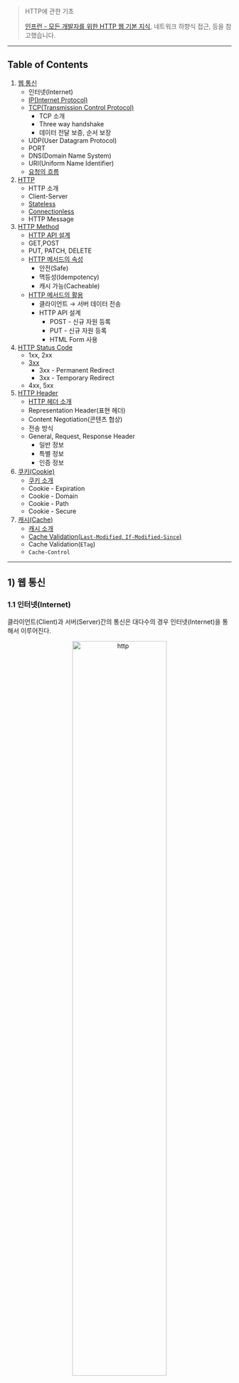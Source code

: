 > HTTP에 관한 기초
>
> [인프런 - 모든 개발자를 위한 HTTP 웹 기본 지식](https://www.inflearn.com/course/http-%EC%9B%B9-%EB%84%A4%ED%8A%B8%EC%9B%8C%ED%81%AC/dashboard), 네트워크 하향식 접근, 등을 참고했습니다.

---

## Table of Contents

1. [웹 통신](https://github.com/seungki1011/Data-Engineering/blob/main/network%20and%20http/(002)HTTP/README.md#1-%EC%9B%B9-%ED%86%B5%EC%8B%A0)
   * 인터넷(Internet)
   * [IP(Internet Protocol)](https://github.com/seungki1011/Data-Engineering/blob/main/network%20and%20http/(002)HTTP/README.md#12-ipinternet-protocol)
   * [TCP(Transmission Control Protocol)](https://github.com/seungki1011/Data-Engineering/blob/main/network%20and%20http/(002)HTTP/README.md#13-tcptransmission-control-protocol)
     * TCP 소개
     * Three way handshake
     * 데이터 전달 보증, 순서 보장
   * UDP(User Datagram Protocol)
   * PORT
   * DNS(Domain Name System)
   * URI(Uniform Name Identifier)
   * [요청의 흐름](https://github.com/seungki1011/Data-Engineering/blob/main/network%20and%20http/(002)HTTP/README.md#18-%EC%9B%B9%EC%97%90%EC%84%9C%EC%9D%98-%EC%9A%94%EC%B2%AD%EC%9D%98-%ED%9D%90%EB%A6%84)
2. [HTTP](https://github.com/seungki1011/Data-Engineering/blob/main/network%20and%20http/(002)HTTP/README.md#2-http)
   * HTTP 소개
   * Client-Server
   * [Stateless](https://github.com/seungki1011/Data-Engineering/blob/main/network%20and%20http/(002)HTTP/README.md#23-stateless)
   * [Connectionless](https://github.com/seungki1011/Data-Engineering/blob/main/network%20and%20http/(002)HTTP/README.md#24-connectionless)
   * HTTP Message
3. [HTTP Method](https://github.com/seungki1011/Data-Engineering/blob/main/network%20and%20http/(002)HTTP/README.md#3-http-method)
   * [HTTP API 설계](https://github.com/seungki1011/Data-Engineering/blob/main/network%20and%20http/(002)HTTP/README.md#31-http-api-%EC%84%A4%EA%B3%84-%EC%86%8C%EA%B0%9C)
   * GET,POST
   * PUT, PATCH, DELETE
   * [HTTP 메서드의 속성](https://github.com/seungki1011/Data-Engineering/blob/main/network%20and%20http/(002)HTTP/README.md#34-http-%EB%A9%94%EC%84%9C%EB%93%9C%EC%9D%98-%EC%86%8D%EC%84%B1)
     * 안전(Safe)
     * 멱등성(Idempotency)
     * 캐시 가능(Cacheable)
   * [HTTP 메서드의 활용](https://github.com/seungki1011/Data-Engineering/blob/main/network%20and%20http/(002)HTTP/README.md#35-http-%EB%A9%94%EC%84%9C%EB%93%9C%EC%9D%98-%ED%99%9C%EC%9A%A9)
     * 클라이언트 → 서버 데이터 전송
     * HTTP API 설계
       * POST - 신규 자원 등록
       * PUT - 신규 자원 등록
       * HTML Form 사용
4. [HTTP Status Code](https://github.com/seungki1011/Data-Engineering/blob/main/network%20and%20http/(002)HTTP/README.md#4-http-status-code)
   * 1xx, 2xx
   * [3xx](https://github.com/seungki1011/Data-Engineering/blob/main/network%20and%20http/(002)HTTP/README.md#42-3xxredirection)
     * 3xx - Permanent Redirect
     * 3xx - Temporary Redirect
   * 4xx, 5xx
5. [HTTP Header](https://github.com/seungki1011/Data-Engineering/blob/main/network%20and%20http/(002)HTTP/README.md#5-http-header)
   * [HTTP 헤더 소개](https://github.com/seungki1011/Data-Engineering/blob/main/network%20and%20http/(002)HTTP/README.md#51-http-%ED%97%A4%EB%8D%94-%EC%86%8C%EA%B0%9C)
   * Representation Header(표현 헤더)
   * Content Negotiation(콘텐츠 협상)
   * 전송 방식
   * General, Request, Response Header
     * 일반 정보
     * 특별 정보
     * 인증 정보
6. [쿠키(Cookie)](https://github.com/seungki1011/Data-Engineering/blob/main/network%20and%20http/(002)HTTP/README.md#6-cookie)
   * [쿠키 소개](https://github.com/seungki1011/Data-Engineering/blob/main/network%20and%20http/(002)HTTP/README.md#61-%EC%BF%A0%ED%82%A4-%EC%86%8C%EA%B0%9C)
   * Cookie - Expiration
   * Cookie - Domain
   * Cookie - Path
   * Cookie - Secure
7. [캐시(Cache)](https://github.com/seungki1011/Data-Engineering/blob/main/network%20and%20http/(002)HTTP/README.md#7-cache-header)
   * [캐시 소개](https://github.com/seungki1011/Data-Engineering/blob/main/network%20and%20http/(002)HTTP/README.md#71-%EC%BA%90%EC%8B%9C-%EC%86%8C%EA%B0%9C)
   * [Cache Validation(`Last-Modified`, `If-Modified-Since`)](https://github.com/seungki1011/Data-Engineering/blob/main/network%20and%20http/(002)HTTP/README.md#72-cache-validationlast-modified-if-modified-since)
   * Cache Validation(`ETag`)
   * `Cache-Control`



---

## 1) 웹 통신

### 1.1 인터넷(Internet)

클라이언트(Client)과 서버(Server)간의 통신은 대다수의 경우 인터넷(Internet)을 통해서 이루어진다.



<p align="center">   <img src="img/internet1.png" alt="http" style="width: 65%;"> </p>

<p align='center'>네트워크 하향식 접근 - 인터넷</p>

<br>

위의 그림에서 볼 수 있듯이 인터넷은 전세계 수십억의 컴퓨터를 연결해주는 네트워크이다. 그러면 인터넷에서 컴퓨터(노드, 호스트) 끼리의 통신은 어떻게 이루어질까? 출발 노드에 종착 노드까지 어떤 송수신 제어와 원리에 의해 데이터의 전송이 이루어질 것이다. HTTP에 대해 알아보기 전에 기본적으로 인터넷에서의 통신이 이루어지는 프로토콜에 대해서 알아보자.

<br>

---

### 1.2 IP(Internet Protocol)

클라이언에 IP 주소를 ```100.100.100.1``` 그리고 서버에는 ```200.200.200.2```를 부여했다고 가정하자.

<p align="center">   <img src="img/ip1.png" alt="http" style="width: 90%;"> </p>

IP의 역할은 다음과 같다.

* 지정한 IP 주소(IP Address)에 데이터 전달
* 데이터를 전달할 때 패킷(packet)이라는 단위로 전달

<br>

그러면 이 IP 패킷은 어떻게 생긴 것일까?

<p align="center">   <img src="img/packet1.png" alt="http" style="width: 90%;"> </p>

<p align='center'>IP Packet</p>

* 패킷에는 전송 데이터 외에도 출발지 IP, 목적지 IP, 등의 정보를 포함한다
* IP 주소를 바탕으로 노드끼리 패킷을 전달해서 목적 IP에 도착하도록 한다

<br>

<p align="center">   <img src="img/packetsend.png" alt="http" style="width: 90%;"> </p>

* 데이터인 ```Hello, world!```를 서버가 받으면, 성공적으로 받았다는 응답을 다시 보낸다
* 패킷을 전송할 때 클라이언트 → 서버의 경로와 서버 → 클라이언트의 경로를 다를 수 있다

<br>

그림만으로 확인하면 문제가 없어보이지만, 이 IP 주소만을 가지고 컴퓨터 끼리 통신하는 방식에는 한계가 존재한다. 

다음은 IP 프로토콜이 가지는 한계다.

* 비연결성(Connectionless)
  * **패킷이 받을 대상이 없거나 서비스 불능 상태여도 패킷을 전송한다**



* 비신뢰성(Unreliable)
  * IP 프로토콜은 **최선형 전달(Best-Effort Delivery)을 사용**한다
  * **쉽게 말해서, 패킷이 중간에 사라지거나 패킷이 순서대로 전달되지 않을 수 있다**



* 포트(Port) 구분이 불가능하다
  * 같은 IP를 사용하는 서버에서 통신하는 애플리케이션 프로세스가 둘 이상이면 **포트로 구분해야 하지만, IP 프로토콜에서는 불가능하다**

<br>

이런 IP 프로토콜의 한계를 해결하기 위해서 TCP 프로토콜을 사용한다.

<br>

---

### 1.3 TCP(Transmission Control Protocol)

#### 1.3.1 TCP 소개

네트워크 계층을 설명할 때 많은 경우 OSI 7 계층을 설명한다. 그러나 OSI 7 계층의 경우 현실 세계에서 실제로 구현해서 사용한다기 보다는 개념적 모델(conceptual model)에 가깝다. 현실 세계의 인터넷의 경우 TCP/IP 4 계충으로 설명하는 것이 더 알맞은 경우가 많다(여기서 TCP/IP 4 계층도 개념적 모델이다). 관련 내용은 [네트워크 포스트]()에서 자세히 다룰 예정이다.

<br>

<p align="center">   <img src="img/networklayer.webp" alt="http" style="width: 90%;"> </p>

<p align='center'>네트워크 계층의 개념적 모델</p>

* Application Layer(애플리케이션 계층) : HTTP, FTP
* Transport Layer(전송 계층) : TCP, UDP
* Network Layer(인터넷 계층) : IP
* Network Access(Interface) Layer

<br>

다음 그림은 TCP/IP 프로토콜에서 패킷이 전송되는 대략적인 과정이다.

<p align="center">   <img src="img/protocollayer.png" alt="http" style="width: 90%;"> </p>

<p align='center'>TCP/IP Protocol</p>

* 이더넷 프레임은 [네트워크 포스트]()에서 다룰 예정이다
* 그냥 데이터가 어떤식으로 패킷이 담기고 전달되는지 인지하자

<br>

그러면 TCP/IP 패킷은 어떻게 생긴 것일까?

<p align="center">   <img src="img/tcpippacket.png" alt="http" style="width: 80%;"> </p>

<p align='center'>IP Packet + TCP Segment</p>

* TCP/IP 프로토콜에서는 TCP segment를 IP 패킷안에 추가한다
  * ~~데이터와 함께 TCP segment를 encapsulate한다고 표현하는 것 같다~~
* PORT와 관련된 정보. 전송 제어와 순서에 관한 정보, 검증 정보, 등이 들어가서 기존 IP 프로토콜의 한계를 해결한다

<br>

TCP(Transmission Control Protocol, 전송 제어 프로토콜)의 특징은 다음과 같다.

* 연결지향형(connection oriented) - 데이터를 보내기 전에 연결을 위해서 핸드셰이크(handshake)가 필요
  * 3 way handshake(connection establish)
  * 4 way handshake(connection terminate)



* 데이터 전달 보증
* 순서 보장
* TCP 연결은 단일 송신자와 단일 수진사 사이의 점대점(point-to-point) 연결

<br>

---

#### 1.3.2 Three way handshake

TCP Three-way handshake에 대해서 알아보자.

<p align="center">   <img src="img/threeway.png" alt="http" style="width: 90%;"> </p>

<p align='center'>TCP Three way Handshake</p>

1. 연결을 위해서 클라이언트에서 서버로 ```SYN```이라는 메세지를 보낸다
2. 서버가 ```SYN```을 받았으면, 요청 수락이라는 ```ACK``` 메세지와 함께 ```SYN```메세지를 다시 클라이언트로 보낸다
3. 마지막으로 클라이언트는 그러면 요청 수락인 ```ACK```를 서버로 보내고 연결이 성공적으로 이루어진다
   * 보통 이 과정에서 데이터도 함께 전송한다

* 여기서 알아야하는 것은 TCP 3 way handshake은 클라이언트와 서버간 논리적으로 연결되는 것이다. 

<br>

---

#### 1.3.3 데이터 전달 보증, 순서 보장

<br>

<p align="center">   <img src="img/datavalid1.png" alt="http" style="width: 100%;"> </p>

* 클라이언트가 데이터를 전송하면 서버는 데이터를 잘 받았다고 응답 해준다
* 데이터를 보내는 경우 패킷의 순서를 보장해준다
  * 서버에서 패킷의 순서가 잘못되었음을 인지하면 클라이언트는 패킷을 순서에 맞게 다시 보낸다

<br>

이런 것들이 가능한 이유는 TCP/IP 패킷에 전송 제어, 순서, 검증 정보, 등에 대한 정보가 포함되어 있기 때문이다! 이런 요소들이 TCP를 신뢰할 수 있는 프로토콜이라고 부를 수 있도록 해준다.

<br>

---

### 1.4 UDP(User Datagram Protocol)

UDP에 대해 알아보자.

UDP의 특징은 다음과 같다.

* 기능이 거의 없음
* 연결지향(connection oriented) X
* 데이터 전달 보증 X
* 순서 보장 X
* 단순하고 빠름
* IP에 PORT와 체크섬이 추가된 정도
* 애플리케이션 레벨에서 추가 작업을 해서 사용 가능
* 보통 TCP를 많이 사용하지만, 요즘 다시 HTTP3에서 사용되면서 각광 받는중 

<br>

---

### 1.5 PORT

포트에 대해서 알아보자.

클라이언트가 여러 서버들과 통신을 하는 상황이라고 가정해보자. 예를 들어, 같은 IP 내에서 게임, 화상통화, 웹 브라우징을 한다고 해보자.

<p align="center">   <img src="img/port1.png" alt="http" style="width: 90%;"> </p>

<p align='center'>PORT</p>



* 포트(PORT)를 이용해서 같은 IP내의 프로세스를 구분할 수 있다
* 패킷에 출발지 포트와 목적지 포트가 포함되어 있다
* 포트 넘버
  * 0 ~ 65535 : 할당 가능
  * 0 ~ 1023 (Well known PORT) : 잘 알려진 포트, 사용하지 않는 것이 좋다
    * FTP - 20, 21
    * TELNET - 23
    * HTTP - 80
    * HTTPS - 443


<br>

---

### 1.6 DNS(Domain Name System)

DNS에 대해 알아보자.

클라이언트와 서버가 통신을 할 때, 서버의 IP는 고정이 아니라 언제든지 바뀔수 있다. 또한 호스트 네임(도메인 명)을 사용하기 위해서 해당 호스트 네임에 매칭된 IP 주소가 필요하다. 여기서 호스트 네임(hostname)은 ```www.naver.com```, ```www.google.com``` 처럼 문자로 구성된 도메인 명을 말한다.

DNS는 쉽게 말해서 호스트 네임을 IP 주소로 변환해주는 디렉토리 서비스이다(이외에도 여러가지 일을 하지만 여기서 다루지 않겠다).

<p align="center">   <img src="img/dns1.png" alt="http" style="width: 90%;"> </p>

<p align='center'>DNS</p>

* DNS 서버에 도메인과 IP를 등록하면 그냥 호스트네임을 통해서 접속이 가능하다

<br>

---

### 1.7 URI(Uniform Resource Identifier)

URI, URL, URN에 대해 알아보자. 

<p align="center">   <img src="img/uri2.png" alt="http" style="width: 90%;"> </p>

<p align='center'>URI</p>

* URI(Uniform Resource Locater) : 통일된 방식으로 리소스를 구분하는데 필요한 정보
  * 리소스(resource) : URI로 식별할 수 있는 모든 것



* URL, URN은 URI에 포함된다
* URL(Locater) : 리소스가 있는 위치를 지정



* URN(Name) : 리소스에 이름을 부여
  * URN 이름만으로 실제 리소스를 찾는 방법은 보편화 되진 않았음

<br>

그러면 URL의 형식을 한번 살펴보자.

> ```scheme://[userinfo@]host[:port][/path][?query][#fragement]```

* 예시 : ```https://www.google.com:443/search?q=hello&hl=ko```

* protocol : ```https```
  * 프로토콜은 어떤 방식으로 자원에 접근할 것인가 하는 약속, 규칙
  * 예) http, https, ftp..



* userinfo
  * URL에 사용자 정보를 포함해서 인증
  * 거의 사용하지 않음



* hostname : ```www.google.com```
  * 도메인명 또는 IP 주소를 직접 사용가능



* port number : ```443```
  * 접속 포트
  * http는 80, https는 443으로 생략 가능



* path : ```/search```
  * 리소스가 위치한 경로, 계층적 구조
  * 예) ```/home/file1.png```, ```members/1004```



* query string : ```q=hello&hl=ko```
  * key=value 형태
  * 웹서버에 제공하는 파라미터
  * ?로 시작하고, &로 추가 가능



* fragment
  * html 내부 북마크 등에 사용한다
  * 예) 깃헙의 마크다운 목차
  * 서버에 전송하는 정보는 아님

<br>

---

### 1.8 웹에서의 요청의 흐름

웹 브라우저에서 요청을 보낼 때, 해당 요청의 흐름에 대해서 알아보자.

https://www.google.com/search?q=hello&hl=ko를 웹 브라우저에 입력해서 접속할때 일어나는 요청의 흐름을 살펴보자.

<p align="center">   <img src="img/request1.png" alt="http" style="width: 100%;"> </p>

1. HTTP 요청 메세지 생성
   * ```GET /search?q=hello&hl=ko HTTP/1.1```
   * ```Host: www.google.com```
   * 기타 내용
2. HTTP 요청 메세지를 소켓 라이브러리를 통해 전달하고 생성된 TCP/IP 패킷에 HTTP 메세지를 포함한다
3. 요청 패킷을 목적지(구글 서버)로 전달
4. 요청 패킷을 받고 해석 후, 서버(구글 서버)에서 응답 메세지를 생성하고 응답 패킷에 담는다
   * ```HTTP/1.1 200 OK```
   * ```Content-Type: text/html;charset=UTF-8```
   * ```Content-Length: 3423```
   * 기타 내용
   * 응답 내용 : HTML, 등..
5. 응답 패킷을 클라이언트 한테 전달
6. 클라이언트(웹브라우저)에서 받은 내용(이 경우에는 HTML)을 렌더링

<br>

<p align="center">   <img src="img/httpmessage1.png" alt="http" style="width: 90%;"> </p>

<p align='center'>HTTP 메세지 전송</p>

<br>

---

## 2) HTTP

### 2.1 HTTP 소개

HTTP(HyperText Transfer Protocol)에 대해 알아보자.

요즘 대부분의 통신은 HTTP를 통해서 이루어진다.

* HTML, text
* 이미지, 음성, 영상 파일
* **JSON, XML (API)**
* 거의 모든 형태의 데이터 전송 가능
* 서버간 데이터를 주고 받을 때도 많은 경우 HTTP 사용
* TCP를 직접 이용해서 연결하는 경우는 게임서버와 같은 특수한 경우

<br>

현재 대부분 HTTP/1.1을 사용한다

* HTTP/1.0 이하
* HTTP/1.1
  * 가장 많이 사용
  * 기반 프로토콜 : TCP



* HTTP/2
  * 성능 개선
  * 기반 프로토콜 : TCP



* HTTP/3
  * 성능 개선
  * 기반 프로토콜 : UDP

<br>

HTTP의 특징은 다음과 같다.

* 클라이언트-서버 구조
* Stateless protocol(무상태 프로토콜)
* 비연결성(connectionless)
* HTTP 메세지를 이용해서 통신
* 단순하고 확장 가능

<br>

---

### 2.2 Client - Server

HTTP는 기본적으로 클라이언트-서버 구조를 따른다.

* request response (요청-응답) 구조
* 클라이언트는 서버에 요청을 보내고 응답을 대기한다
* 서버는 받은 요청에 대한 결과를 만들어서 응답을 보낸다
* 비즈니스 로직은 오로지 서버만 다룬다

<br>

---

### 2.3 Stateless

HTTP는 무상태(stateless) 프로토콜을 지향한다. Stateless(무상태)와 Stateful(상태유지)에 대해서 알아보자.

Stateless라는 것은 다음과 같다.

* **서버가 클라이언트의 상태를 보존하지 않는다**
* 장점 : 서버의 확장성이 높다(scale-out)
* 단점 : 클라이언트가 추가 데이터를 전송해야 한다

<br>

Stateless와 Stateful에 대해 예시를 이용해서 알아보자.

고객이 마트에 가서 노트북을 구매하는 상황이라고 가정하자.

1. 
   * 고객 : 이 **품목 : 노트북** 얼마인가요?
   * 점원A : 100만원 입니다. (**품목: 노트북 상태유지**)
2. 
   * 고객 : **수량 : 2개**를 구매하겠습니다.
   * 점원A : 200만원 입니다. **수단 : 신용카드, 현금**중 어느 걸로 구매 하시겠어요?(**품목 : 노트북, 수량 : 2개 상태 유지**)
3. 
   * 고객 : **수단 : 신용카드**로 구매하겠습니다.
   * 점원A : 200만원 결제 완료되었습니다. (**품목 : 노트북, 수량 : 2개, 수단 : 신용카드 상태 유지**)

<br>

위의 예시에서 볼 수 있듯이 점원은 고객과의 대화에서 이전 대화의 문맥(context)을 알고 있다. 이것이 상태유자(stateful)이다.

다음은 무상태(stateless)에 대한 예시이다.

<br>

1. 
   * 고객 : 이 **품목 : 노트북** 얼마인가요?
   * 점원A : 100만원 입니다.
2. 
   * 고객 : **품목 : 노트북**을 **수량 : 2개** 구매하겠습니다.
   * 점원B : 200만원 입니다. **수단 : 신용카드, 현금**중 어느 걸로 구매 하시겠어요?
3. 
   * 고객 : **품목 : 노트북** **수량 : 2개**를 **수단 : 신용카드**로 구매하겠습니다.
   * 점원C : 200만원 결제 완료되었습니다.

<br>

무상태의 경우 이전 상황에 대한 문맥을 유지하지 않는다. 점원이 계속 바뀌는 상황이라고 볼 수 있다. 점원끼리 서로 내용을 공유하지 않는 이상 고객이 이전 점원과 했던 내용을 알수 없다. 그래서 고객은 새로운 점원을 만날때 마다 이전의 내용(context)를 전부 포함해서 구매를 진행하고 있다. 

<br>

그러면 상태유지에서 점원이 바뀌면 어떻게 될까? 점원은 당연히 이전의 대화 내용을 모르기 때문에 구매의 진행이 불가능 하다. 반면에 stateless에서는 고객이 점원이 바뀔때 마다 필요한 정보를 다 주기 때문에 구매의 진행이 가능하다.

<br>

정리하자면 다음과 같다.

* **Stateful(상태 유지)** : 중간에 다른 점원으로 바뀌면 안된다
  * 만약에 바뀐다면 해당 대화 내용(상태 정보, context)를 다음 점원에게 미리 알려줘야 한다



* **Stateless(무상태)** : 중간에 다른 점원으로 바뀌어도 OK
  * 이런 경우의 장점은 갑자기 고객이 증가해도 새로운 점원들을 대거 투입 가능하다
  * → 갑자기 클라이언트 요청이 증가해도 서버를 대거 투입 가능하다
  * 쉽게 말해서 무상태에서는 응답 서버를 쉽게 바꾸는 것이 가능하다 → 서버 증설이 쉽다

<br>

<p align="center">   <img src="img/stateless1.png" alt="http" style="width: 90%;"> </p>

<p align='center'>Stateless</p>

<br>

이렇게 좋아보이는 stateless도 한계가 존재한다.

* 무상태로 설계가 불가능한 경우도 존재한다
* 무상태(stateless)
  * 예) 로그인이 필요 없는 단순한 서비스 소개 화면
  * 무상태의 단점은 상태 유지에 비해서 데이터를 너무 많이 보내야하는 경우들이 발생한다



* 상태유지(stateful)
  * 예) 로그인



* 로그인한 사용자의 경우 로그인 했다는 상태를 서버에 유지

<br>

일반적으로 상태유지가 필요한 경우 브라우저 쿠기, 서버 세션, 등을 사용해서 상태 유지를 한다. 상태 유지는 최소한만 사용하는 것이 좋다.

<br>

---

### 2.4 Connectionless

비연결성(connectionless)에 대해서 알아보자.

만약 클라이언트와 서버가 연결을 계속 유지하는 모델이면 어떤 일이 일어날까? 클라이언트 1,2,3이 서버와 연결한 상황이라고 가정하자.

<p align="center">   <img src="img/connection1.png" alt="http" style="width: 90%;"> </p>

<p align='center'>연결 유지</p>

* 서버가 계속 연결을 유지하기 때문에 서버는 자원을 지속적으로 소모한다

<br>

그럼 클라이언트와 서버가 연결을 유지하지 않는 모델은 어떨까?

<p align="center">   <img src="img/connectionless3.png" alt="http" style="width: 87%;"> </p>

<p align='center'>Connectionless</p>

* HTTP는 기본이 연결을 유지하지 않는 모델이다
* 일반적으로 초 단위 이하의 빠른 속도로 응답



* 예) 1시간 동안 수천명이 서비스를 사용해도 실제 서버에서 동시에 처리하는 요청은 수십개 이하로 적다
  * 이유 : 사용자가 웹 브라우저에서 계속 연속해서 검색 버튼을 누리지는 않는다



* 서버 자원을 연결 유지에 비해서 효율적으로 사용할 수 있다

<br>

이런 비연결성(connectionless) 방식도 한계가 존재한다.

* TCP/IP 연결을 새로 맺어야 한다 (three way handshake에 대한 시간 추가)
* 웹 브라우저로 사이트를 요청하면 HTML 뿐만 아니라 Js, css, 추가 이미지 등 수 많은 자원이 함께 다운로드된다

<br>

이런 단점을 극복하기 위해서 지금은 HTTP **지속 연결(persistent connection)로 문제를 해결**하고 있다. 

이런 HTTP의 커넥션 관리에 대해서 조금 더 자세히 알아보자.

<br>

<p align="center">   <img src="img/persistent1.png" alt="http" style="width: 90%;"> </p>

<p align='center'>HTTP 커넥션 관리</p>

* 초기의 HTTP는 단기 커넥션(short-lived connection)을 이용했다 
  * 각각의 HTTP 요청이 직렬화(serialized)된 형태로 연결과 종료를 맺는다
    * 쉽게 말해서, 요청이 생길때 마다 TCP handshake를 이용해서 연결을 맺고 종료하는 것을 반복 했음
  * 이는 매우 비효율적이다
  * HTTP 1.0 에서 쓰던 방식



* **현재 HTTP는 지속 연결(persistent connection)을 이용한다**
  * 특정 시간 동안 연결을 유지해서 새로운 handshake를 할 필요 없이 요청과 응답이 진행된다
    * 특정 시간은 내부 메커니즘 마다 다름
  * HTTP 2,3 은 이를 더 효율적으로 개선 했음
    * HTTP pipelining, multiplexing 

<br>

---

### 2.5 HTTP Message

이전에도 봤던 HTTP 요청 메세지와 응답 메세지에 대해서 알아보자.

<p align="center">   <img src="img/msg1.png" alt="http" style="width: 100%;"> </p>

<p align='center'>요청과 응답 메세지의 구조</p>

* 요청 메세지도 body 본문을 가질 수 있음

<br>

HTTP 메세지의 공식 스펙은 다음과 같다. (rfc7230)

```
HTTP-message = start-line
							 *( header-field CRLF)
							 CRLF
							 [ message-body ]
```

<br>

HTTP 메세지의 구성 요소를 더 자세히 살펴보자.

```
GET /search?q=hello&hl=ko HTTP/1.1
Host: www.google.com

```

<br>

* **요청 시작 라인(start-line)**
  * ```start-line = request-line / status-line```
  * 요청 메세지의 경우 ```request-line```
  *  ```request-line = method 공백 request-target 공백 HTTP-version CRLF```
  * HTTP 메서드(뒤의 [HTTP Method](https://github.com/seungki1011/Data-Engineering/tree/main/network%20and%20http/(002)HTTP%20-%201#3-http-method) 섹션에서 더 자세히 알아볼 예정)
    * GET, POST, PUT, DELETE...
    * 서버가 수행해야 할 동작을 지정한다
      * GET : 리소스 조회
      * POST : 요청 내역 처리
  * 요청 대상(request-target)
    * ```절대경로[?query]```
    * ```/```로 시작하는 경로
  * HTTP Version
    * 많은 경우 HTTP 1.1

<br>

```
HTTP/1.1 200 OK
Content-Type: text/html;charset=UTF-8
Content-Length: 3423

<html>
	<body>...</body>
</html>
```

<br>

* **응답 시작 라인**
  * 응답 메세지의 경우 ```status-line```
  * ```status-line = HTTP-version 공백 status-code 공백 reason-phrase CRLF```
  * HTTP version
  * HTTP 상태코드(status-code) : 요청 성공, 실패 등의 상태를 나타냄
    * 200 : 성공
    * 400 : 클라이언트 요청 오류
    * 500 : 서버 내부 오류
  * 이유 문구(reason phrase)
    * 짧은 상태 코드 설명 글
    * 예) 200 OK → OK는 대충 성공이라는 뜻

<br>

* **HTTP 헤더**
  * ```header-field = field-name : OWS field-value OWS```
    * OWS(optional whitespace) : 띄어쓰기 허용
  * HTTP 헤더의 용도는 HTTP 전송에 필요한 모든 부가정보를 제공하기 위함
    * 예) 메세지 바디의 내용, 크기, 압축, 인증, 요청 클라이언트 정보, 캐시 관리 정보, 등...
  * 필요시 임의의 헤더 추가 가능
  * 뒤의 [HTTP Header](https://github.com/seungki1011/Data-Engineering/tree/main/network%20and%20http/(002)HTTP%20-%201#5-http-header) 섹션에서 더 자세히 다룰 예정

<br>

* **HTTP 메세지 바디**
  * 실제 전송할 데이터가 들어감
  * 예) HTML, 이미지, 영상, JSON 등.. byte로 표현할 수 있는 모든 데이터를 전송 가능

<br>

---

## 3) HTTP Method

### 3.1 HTTP API 설계 소개

HTTP API를 설계 해보면서 HTTP 메서드에 대해 알아보자.

회원 정보 관리 API를 설계한다고 해보자. 요구 사항은 다음과 같을때, 해당 요구 사항에 맞게 이름을 한번 지어보자.

* 회원 목록 조회 /read-member-list
* 회원 조회 /read-member-by-id
* 회원 등록 /create-member
* 회원 수정 /update-member
* 회원 삭제 /delete-member

<br>

위와 같이 URI를 설계하는 것은 좋은 설계일까? **URI를 설계할 때 가장 중요한것은 리소스(resource)의 식별**이다. 리소스의 의미에 대해 생각해보자.

* 리소스의 의미
  * 회원 등록, 수정, 조회하는 것이 리소스가 아니다
  * 회원이라는 개념 자체가 리소스이다

<br>

그러면 이런 리소스를 어떻게 식별하는 것이 좋을까?

* 등록, 수정, 조회하는 것을 모두 배제한다
* 회원이라는 리소스만 식별 → **회원 리소스 자체를 URI에 매핑한다**

<br>

그러면 일단 URI에 적용해보자.

* 회원 목록 조회 /members
* 회원 조회 /members/{id}
* 회원 등록 /members/{id}
* 회원 수정 /members/{id}
* 회원 삭제 /members/{id}

<br>

이때 많은 경우 난감할 것이다. 왜냐하면 회원 조회, 등록, 수정, 삭제를 구분할 수 없기 때문이다. 여기서 HTTP 메서드가 중요한 역할을 한다.

* **URI로 리소스만 식별한다**
* 리소스와 해당 리소스를 사용하는 행위를 분리 해야한다
  * 리소스 : 회원(members)
  * 행위 : 조회, 등록, 수정, 삭제
* **이 행위를 HTTP 메서드를 이용해서 구분하는 것이다!**

<br>

> 리소스라고 사용은 했지만, 최근에는 Representation이라는 표현을 사용한다.
>
> REST API → Representational State Transfer API

<br>

---

### 3.2 GET, POST

* ```GET``` : 리소를 조회
* ```POST``` : 요청 데이터 처리, 주로 등록에 사용

```PUT```, ```PATCH```. ```DELETE```은 뒤에서 더 자세히 알아볼 예정. 

<br>

#### 3.2.1 GET

* 리소스 조회
* 서버에 전달하고 싶은 데이터는 쿼리(query string)를 통해서 전달
* 메세지 바디를 이용해서 데이터를 전달할 수 있지만, 권장하지 않는다 (쉽게 말해서 GET 요청은 페이로드를 담지 말아라)

<br>

<p align="center">   <img src="img/get1.png" alt="http" style="width: 90%;"> </p>

<p align='center'>GET 요청</p>

<br>

---

#### 3.2.2 POST

* 요청 데이터 처리
* 메세지 바디를 통해 서버로 요청 데이터 전달



* 서버는 요청 데이터를 처리
  * 메세지 바디를 통해 들어온 데이터를 처리하는 모든 기능을 수행한다



* 주로 전달된 데이터로 신규 리소스 등록, 프로세스 처리에 사용한다
  * 예) 회원 가입에 필요한 데이터 전달 → 서버는 받은 데이터로 회원 가입을 처리(수행)



* 신규 리소스의 식별자는 서버가 생성한다
  * 예) ```/members``` → ```/members/100``` : 100이라는 식별자는 서버에서 부여한다


<br>

<p align="center">   <img src="img/post2.png" alt="http" style="width: 90%;"> </p>

<p align='center'>POST 요청</p>

<br>

```POST```의 요청 데이터를 처리한다는 것은 정확히 어떤 뜻일까?

* POST specification(스펙) 

  * > The ```POST``` method requests that the [target resource](https://www.rfc-editor.org/rfc/rfc9110#target.resource) process the representation enclosed in the request according to the resource's own specific semantics. (rfc9110)

  * ```POST``` 메서드는 대상 리소스(representation)가 리소스 고유한 의미 체계에 따라 요청에 포함 된 표현을 처리하도록 요청한다 

<br>

예를 들자면 다음과 같은 기능에 사용한다.

* Providing a block of data, such as the fields entered into an HTML form, to a data-handling process;
  * HTML 폼에 입력 된 필드와 같은 데이터 블록을 데이터 처리 프로세스에 제공
  * 예) HTML form에 입력한 정보로 회원 가입, 주문 등에 사용



* Posting a message to a bulletin board, newsgroup, mailing list, blog, or similar group of articles;
  * 게시판, 뉴스, 메일링 리스트, 블로그 또는 유사한 뉴스 그룹에 메세지 게시
  * 예) 게시판 글쓰기, 댓글 달기



* Creating a new resource that has yet to be identified by the origin server;
  * 서버가 아직 식별하지 않은 새 리소스 생성
  * 예) 신규 주문 생성



* Appending data to a resource's existing representation(s).
  * 기존 자원에 데이터 추가
  * 예) 한 문서 끝에 내용 추가하기

<br>

결론적으로 리소스 URI에 POST 요청이 오면 요청 데이터를 어떻게 처리할지 리소스 마다 정해야 한다.

POST를 사용하는 경우를 정리해보면 다음과 같다.

* 새 리소스 등록(생성)



* 요청 데이터를 처리
  * 단순히 데이터를 생성, 변경하는 것을 넘어서 **특정 프로세스를 처리해야 하는 경우**
    * 예) 주문 : 결제완료 → 배달시작 → 배달완료 처럼 단순히 값 변경을 넘어 프로세스의 상태가 변경되는 경우
  * POST의 결과로 새 리소스가 생성되지 않을 수도 있음
    * 어쩔 수 없이 리소스만으로 설계가 안되기 때문에 행위를 포함해서 URI를 설계하는 경우도 있다
    * 예) ```POST /orders/{orderId}/start-delivery``` **(컨트롤 URI)**



* 다른 메서드로 처리하기 애매한 경우
  * 예) JSON으로 조회 데이터를 넘겨야 하는데 GET 메서드를 사용하기 어려운 경우
  * 웬만해서 애매하면 POST 사용하면 됨

<br>

---

### 3.3 PUT, PATCH, DELETE

* ```PUT``` : 리소스를 대체, 해당 리소스가 없다면 생성
* ```PATCH``` : 리소소를 부분 변경
* ```DELETE``` : 리소스 삭제

이외에도 ```HEAD```, ```OPTIONS```, ```CONNECT```, ```TRACE``` 등의 HTTP 메서드도 존재한다.

<br>

조금 더 자세히 알아보자.

1. ```PUT```
   * 리소스를 대체
     * 리소스가 존재하면 완전히 대체
       * 기존의 것을 완전히 지우고 생성
     * 리소스가 없으면 생성
     * 덮어버린다고 생각하면 쉬움
     * 예) ```PUT /members/100``` 으로 요청을 넣는 경우 존재하면 완전히 대체하고, 없다면 새로 생성한다
   * **클라이언트가 리소스를 식별한다**
     * 클라이언트가 리소스 위치를 알고 URI 지정한다
     * ```POST```에서는 리소스 위치를 몰라도 됨



2. ```PATCH```
   * 리소스 부분 변경
   * ```PUT```과는 다르게 리소스의 필드를 부분적으로 변경할 수 있다
   * ```PATCH```를 지원하지 않는 서버의 경우 그냥 ```POST```를 사용하면 됨



3. ```DELETE```
   * 리소스 제거

<br>

---

### 3.4 HTTP 메서드의 속성

HTTP 메서드의 속성에 대해서 알아보자.

<p align="center">   <img src="img/attribute1.png" alt="http" style="width: 90%;"> </p>

<p align='center'>https://ko.wikipedia.org/wiki/HTTP</p>

<br>

---

#### 3.4.1 안전(Safe)

* HTTP 메서드가 서버의 상태를 변경하지 않으면 그 메서드는 안전하다



* 쉽게 말해서, 호출해도 리소스를 변경하지 않으면 안전하다
  * ```GET```은 안전함
  * ```POST```, ```PUT```, ```PATCH```, ```DELETE``` 같은 메서드는 안전하지 않음



* 안전하다는 것은 멱등성(Idempotency)을 보장하지만, 그 반대는 아니다

<br>

---

#### 3.4.2 멱등성(Idempotency)

* 동일한 요청을 한 번 보내는 것과 여러 번 연속으로 보내는 것이 같은 효과를 지니고, 서버의 상태도 동일하게 남을 때, 해당 HTTP 메서드는 멱등(Idempotent)하다
* **쉽게 말해서 한 번 호출하든, 100번 호출하든 결과가 똑같아야 멱등하다**고 할 수 있다
* 멱등 메서드는 통계기록을 제외하면 어떠한 부수효과(side-effect)를 가져선 안된다



* **멱등은 외부 요인으로 인해 중간에 리소스가 변경되는 것 까지 고려하지는 않는다**
  * 예) 잔액을 조회했을 때 10000원 조회 → 다른 사람이 10000원 이체 → 다시 조회하면 20000원



* 멱등 메서드
  * ```GET``` : 한 번 조회하든, 100번 조회하든 같은 결과가 조회된다
  * ```PUT``` : 결과를 대체한다. 같은 요청을 여러번 해도 최종 결과는 똑같다
  * ```DELETE``` : 결과를 삭제한다. 같은 요청을 여러 번 해도 삭제된다는 결과는 똑같다



* 멱등하지 않은 메서드
  * ```POST``` : 두 번 호출하면 같은 결제가 중복해서 발생할 수 있다.

<br>

---

#### 3.4.3 캐시 가능(Cacheable)

* 한 응답은 캐시할 수 있는 HTTP 응답으로, 나중에 검색하고 사용하기 위해 저장하여 새 요청을 서버에 저장한다
  * 모든 HTTP 응답을 캐시할 수 있는 것은 아니다



* **쉽게 말해서 응답 결과 리소를 캐시해서 사용해도 되는지에 대한 여부이다**
  * 예) 이미지를 요청 → 다시 요청하는 것은 비효율적이기 때문에 브라우저에서 이미지 저장(캐시)해서 사용



* ```GET```, ```HEAD```, ```POST```, ```PATCH``` 캐시 가능
* **실제로는** ```GET```, ```HEAD``` **정도만 캐시로 사용한다**
  * 캐시를 사용하기 위해서 
  * ```POST```, ```PATCH```는 본문 내용까지 캐시 키로 고려해야한다 → 구현이 쉽지 않다다



* 캐시에 대한 것은 뒤의 HTTP 헤더의 [캐시 섹션](https://github.com/seungki1011/Data-Engineering/tree/main/network%20and%20http/(002)HTTP%20-%201#7-cache-header)에서 더 자세히 다룰 예정

<br>

---

### 3.5 HTTP 메서드의 활용

HTTP 메서드는 어떤식으로 활용되는지, 다음의 경우에 대해서 알아보자.

* 클라이언트에서 서버로 데이터 전송
* HTTP API 설계

<br>

---

#### 3.5.1 클라이언트 → 서버 데이터 전송

데이터 전달 방식을 크게 2가지로 나눌 수 있다.

* 쿼리를 통한 데이터 전송
  * ```GET```
  * 주로 정렬 필터(검색어)



* 메세지 바디를 통한 데이터 전송
  * ```POST```, ```PUT```, ```PATCH```
  * 리소스 등록, 리소스 변경
    * 예) 회원 가입, 상품 주문

<br>

그러면 클라이언트에서 서버로 데이터 전송을 하는 몇가지 상황에 대해서 알아보자.

1. **정적 데이터 조회**
   * 이미지, 정적 텍스트(문서) 같은 데이터를 조회하는 경우
   * 쿼리 파라미터 미사용
   * ```GET /static/star.jpg HTTP1.1```
   * 단순히 URI 경로만으로 조회가 가능하다

<br>

2. **동적 데이터 조회**
   * 검색, 게시판 목록에서 정렬 필터
   * ```GET /search?q=hello&hl=ko HTTP1.1```
   * 쿼리 파라미터 사용(쿼리를 통해 데이터를 전달)

<br>

3. **HTML Form을 통한 데이터 전송**
   * 회원 가입, 상품 주문, 데이터 변경
   * 폼에 데이터를 입력해서 전송하면```Content-Type: application/x-www-form-urlencoded```으로 보낸다
   * 데이터를 쿼리 스트링과 유사하게 서버에 전송함
   * 전송 데이터를 url encoding 처리
   * ```GET```을 이용할 수는 있지만, ```GET```을 사용하면 쿼리로 바꿔서 보냄
   * 주의 : ```GET```은 조회할 때만 사용하자!
   * 파일 전송할 때 ```Content-Type: multipart/form-data``` 사용
     * 파일 업로드와 같은 바이너리 데이터 전송시 사용한다
     * 다른 종류의 여러 파일과 폼의 내용을 함께 전송 가능하다
   * HTML Form 전송은 ```GET```, ```POST```만 지원한다

<br>

4. **HTTP API를 통한 데이터 전송**
   * 회원 가입, 상품 주문, 데이터 변경
   * server-to-server, 앱 클라이언트, 웹 클라이언트(AJAX)
   * 만약 JSON으로 데이터를 넘기고 싶으면
     * ```Content-Type: application/json```으로 넘기면 됨
     * JSON 데이터 전송
   * 서버-to-서버 (백엔드 시스템 통신)
   * 앱 클라이언트 (아이폰, 안드로이드)
   * 웹 클라이언트
     * HTML에서 폼 전송 대신 자바 스크립트를 통한 통신에 사용 (AJAX)
     * 예) React와 같은 웹 클라이언트와 API 통신
     * ```POST```, ```PUT```, ```PATCH``` : 메세지 바디를 통해 데이터 전송
     * ```GET``` : 조회, 쿼리로 데이터 전달
     * ```Content-Type: application/json``` 을 사실상 표준(Defacto)으로 사용

<br>

---

#### 3.5.2 HTTP API 설계

HTTP API 설계 예시를 통해 HTTP 메서드 활용을 알아보자.

이전의 [HTTP API 설계 소개](https://github.com/seungki1011/Data-Engineering/tree/main/network%20and%20http/(002)HTTP%20-%201#31-http-api-%EC%84%A4%EA%B3%84-%EC%86%8C%EA%B0%9C)에서 사용한 예시를 그대로 사용해보자. 회원 관리 시스템의 API를 설계하는 것이다.

* 회원 목록 조회 /members → ```GET```
* 회원 조회 /members/{id} → ```GET```
* 회원 등록 /members/{id} → ```POST```
* 회원 수정 /members/{id} → ```PATCH, PUT, POST``` 
  * 어떤 메서드를 사용할 것인지 고민해야 한다
  * 회원 수정의 경우 ```PATCH```를 사용하는 것이 베스트
  * 애매하면 ```POST```
* 회원 삭제 /members/{id} → ```DELETE```

<br>

리소스를 식별하고 행위는 HTTP 메서드를 통해서 구분한다!

<br>

---

##### 3.5.2.1 POST - 신규 자원 등록

```POST```를 이용한 신규 자원 등록의 특징은 다음과 같다.

* 클라이언트는 등록될 리소스의 URI를 모른다

  * 회원 등록 ```/members``` 에서 ```POST``` 메서드 사용
  * ```POST /members``` (클라이언트에서 어떤 식별자를 부여하는 것이 아님)



* 서버가 새로 등록된 리소스 URI를 생성해준다

  * ```
    HTTP/1.1 201 Created 
    Location: /members/100
    ```

  * 서버에서 식별자 ```100```을 부여



* Collection

  * 서버가 관리하는 리소스 디렉토리
  * 서버가 리소스의 URI를 생성하고 관리한다
  * 예) ```/members```가 컬렉션에 해당

<br>

---

##### 3.5.2.2 PUT - 신규 자원 등록

```PUT``` 기반의 등록을 살펴보자. 여기서는 파일 관리 시스템의 API를 설계한다고 가정해보자.

* 파일 목록 /files → ```GET```
* 파일 조회 /files/{filename} → ```GET```
* 파일 등록 /files/{filename} → ```PUT```
* 파일 삭제 /files/{filename} → ```DELETE```
* 파일 대량 등록 /files → ```POST```

<br>

이 경우에는 파일을 등록할 때 ```PUT```을 사용한다. ```PUT```의 특징은 기존 리소스를 완전히 대체한다는 것이다. 파일 업로드의 경우 기존 파일을 지우고 다시 업로드하기 때문에 ```PUT```이 알맞다.

```PUT```를 이용한 신규 자원 등록의 특징은 다음과 같다.

* 클라이언트가 리소스 URI를 알고 있어야 한다.
  * 파일 등록 /files/{filename} → ```PUT```
  * ```PUT /files/star.jpg```



* 클라이언트가 직접 리소스의 URI를 지정한다



* Store
  * 클라이언트가 관리하는 리소스 저장소
  * 클라이언트가 리소스의 URI를 알고 관리
  * 예) ```/files```가 스토어 해당

<br>

> 대부분의 경우에는 ```POST``` 기반을 사용한다.

<br>

---

##### 3.5.2.3 HTML Form 사용

* ```GET, POST```만 지원
  * 제약이 있음
* AJAX 같은 기술을 사용해서 해결은 가능
* 현재의 예시에서는 순수히 HTML Form만 사용하는 경우를 다룬다

<br>

그러면 회원 등록에서 HTML 폼을 사용하는 경우의 API 설계를 한다고 가정해보자.

* 회원 목록 /members → ```GET```
* 회원 조회 /members/{id} → ```GET```
* 회원 등록 폼 /members/new → ```GET``` (폼을 가져오는 경우)
* 회원 등록 /members/new → ```POST``` (실제로 등록하는 경우)
* 회원 수정 폼 /members/{id}/edit → ```GET```
* 회원 수정 /members/{id}/edit → ```POST```
* 회원 삭제 /members/{id}/delete → ```POST```

<br>

위의 예시에서 볼 수 있듯이 HTML Form은 ```GET, POST```만 사용 가능하기 때문에 제약이 있다. 이런 제약을 해결하기 위해서 **컨트롤 URI를 사용**한다. 

*  **컨트롤 URI**(Control URI)
  * ```POST```의 ```/new, /edit, /delete```
  * 동사로 된 리소스 경로를 사용하는 것
  * HTTP 메서드로 해결하기 어렵거나 애매한 경우에 사용한다(HTTP API 포함)

<br>

> 참고하면 좋은 URI 설계 개념 : [https://restfulapi.net/resource-naming/](https://restfulapi.net/resource-naming/)

---

## 4) HTTP Status Code

HTTP 상태 코드에 대해서 알아보자.

<br>

---

### 4.1 1xx, 2xx(Successful)

* **1xx(Informational)**
  * 요청이 수신되어 처리중
  * 거의 사용 안함

<br>

* **2xx(Successful)**

  * **요청을 정상 처리**

  * 200 OK 
    * 요청 성공 

  * 201 Created 
    * 요청 성공해서 새로운 리소스가 생성됨
    * 응답 메세지의 Location 필드에 생성된 리소스의 URI

  * 202 Accepted
    * 요청이 접수되었으나 처리가 완료되지 않음

  * 204 No Content
    * 요청을 성공적으로 수행했지만, 응답 페이로드 본문에 보낼 데이터가 없음
    * 예) 웹 문서 편집기의 save 버튼, save 버튼의 결과로 아무 내용이 없어도 된다

<br>

---

### 4.2 3xx(Redirection)

* **3xx(Redirection)**

  * 요청을 완료하기 위해 에이전트의 추가 행동(조치)이 필요하다

  * 웹 브라우저는 3xx 응답 결과에 ```Location```헤더가 있으면, ```Location```에 주어진 URL로 이동한다(Redirect) 

  * 300 Multiple Choices
    * 거의 사용하지 않음
  * **304 Not Modified**
    * **요청된 리소스를 재전송할 필요가 없음을 나타낸다. 캐시된 자원으로의 암묵적인 리다이렉션**
      * 쉽게 말해서 클라이언트에게 리소스가 수정되지 않았음을 알려준다
      * 클라이언트는 로컬 PC에 저장된 캐시를 재사용 (캐시로 리다이렉트)
    * 응답에 메세지 바디를 포함하면 안된다 (로컬 캐시를 사용해야함)
    * 조건부 ```GET, HEAD``` 요청시 사용

<br>

---

#### 4.2.1 **3xx - Permanent Redirection(영구 리다이렉션)**

* **리다이렉션 상태 응답 코드는 요청한 리소스가 [`Location`](https://developer.mozilla.org/en-US/docs/Web/HTTP/Headers/Location) 헤더에 주어진 URI로 완전히 옮겨졌다는 것을 나타낸다**
  * 쉽게 말해서 리소스의 URI가 영구적으로 이동



* 예) ```/event``` → ```/new-event```
* 원래의 URL을 사용하지 않는다
* 검색 엔진에서도 변경을 인지



* **301 Moved Permanently**
  * 브라우저는 ```Location```에서 주어진 URI로 리다이렉트한다
  * 리다이렉트시 요청 메서드가 ```GET```으로 변한고, 본문이 제거될 수 있음



* **308 Permanent Redirect**
  * 301과 기능은 같지만, 리다이렉트시 요청 메서드와 본문을 유지한다
  * 웬만하면 이렇게 사용하지 않음, 그냥 요청을```GET```으로 돌리는 경우가 대부분



* 영구 리다이렉션 보다는 일시적 리다이렉션을 더 많이 사용

<br>

---

#### 4.2.2 **3xx - Temporary Redirection(일시적 리다이렉션)**

* **요청한 리소스가 `Location` 헤더에 주어진 URI로 임시로 옮겨졌다는 것을 나타낸다**
  * 쉽게 말해서 리소스의 URI가 일시적으로 변경됨



* 검색 엔진은 리소스에 대한 링크를 업데이트하지 않는다
  * 쉽게 말해서 검색 엔진 등에서 URL을 변경하면 안됨 



* **302 Found**
  * 요청한 리소스가 `Location` 헤더에 주어진 URI로 임시로 옮겨짐
  * 리다이렉트시 요청 메서드가 ```GET```으로 변하고, 본문이 제거될 수 있다
  * 보통 302를 많이 사용



* **303 See Other**
  * 302와 기능은 같음
  * 리디렉션이 요청한 리소스 자체에 연결되지 않고 다른 페이지에 연결됨을 나타낸다
  * 리다이렉트시 요청 메서드가 ```GET```으로 변경된다



* **307 Temporary Redirect**
  * 302와 기능은 같음
  * 리다이렉트시 요청 메서드와 본문을 유지한다(요청 메서드를 변경하면 안된다)



* **일시적 리다이렉트를 사용하는 상황**
  * POST/REDIRECT/GET (PRG)
  * 문제 : ```POST```로 주문후에 웹 브라우저 새로고침하는 경우 → 새로고침은 다시 요청 → 중복 주문이 발생할 수 있다
  * 해결 : ```POST``` 주문후에 주문 결과를 ```GET``` 메서드로 리다이렉트 하도록 한다 → 새로고침을 해도 결과 화면을 ```GET```으로 조회

<br>

---

### 4.3 4xx (Client Error), 5xx (Server Error)

* **4xx (Client Error)**
  * 클라이언트 오류, 잘못된 문법, 등으로 서버가 요청을 수행할 수 없음
  * **오류의 원인은 클라이언트에 있음!**
  * 쉽게 말해서 클라이언트가 이미 잘못된 요청, 데이터를 보내고 있기 때문에, 백날 재시도 해봤자 똑같이 실패함
  * **400 Bad Request**
    * 클라이언트가 잘못된 요청을 해서 서버가 요청을 처리할 수 없음
    * 요청 구문, 메세지 등의 오류
    * **클라이언트는 요청 내용을 재검토하고 보내야한다**
    * 예) 요청 파라미터 잘못, 잘못된 API 스펙
  * **401 Unauthorized**
    * 인증(Authentication)이 없음
    * 응답에 ```WWW-Authenticate```헤더와 함께 인증 방법을 설명
      * Authentication : 본인이 누구인지 확인 (로그인)
      * Authorization : 권한 부여 (ADMIN 권한 처럼 특정 리소스에 접근할 수 있는 권한, 인증이 있어야 인가 가능)
  * **403 Forbidden**
    * 인증 자격은 있지만 접근 권한이 불충분한 경우
    * 예) 사용자 권한으로 로그인 → 어드민 등급 리소스에 접근
  * **404 Not Found**
    * 요청 리소를 찾을 수 없음
    * 권한이 부족한 클라이언트에게 해당 리소스를 숨기고 싶을때 사용하기도 함

<br>

* **5xx (Server Error)**
  * 서버 오류, 서버가 정상 요청을 처리하지 못한다
  * 서버에 문제가 있는 것이기 때문에 재시도하면 성공할 수 도 있음 (서버가 복구되거나 하는 경우)
  * **500 Internal Server Error**
    * 서버내부 문제
    * 서버에 문제가 생겼는데 애매하면 그냥 500 오류 사용
  * **503 Service Unavailable**
    * 서버가 일시적인 과부하 또는 예정된 작업으로 잠시 요청을 처리할 수 없음
    * ```Retry-After``` 헤더 필드에 얼마뒤에 복구되는지 보낼 수 있음
    * 많이 사용 안함
  * 웬만히면 서버 에러를 만들지 말자! → 500대 에러로 모니터링 툴들이 트리거 될 수 있음

<br>

---

## 5) HTTP Header

HTTP 헤더에 대해서 알아보자.

### 5.1 HTTP 헤더 소개

이전에 봤던 HTTP 메세지에서 헤더 부분을 살펴보자.

<p align="center">   <img src="img/msg1.png" alt="http" style="width: 100%;"> </p>

* HTTP 헤더는 HTTP 전송에 필요한 모든 부가정보를 담고 있다
  * 예) 메세지 바디의 내용, 크기, 압축, 인증, 요청 클라이언트 정보, 캐시 관리 정보, 등
* 표준 헤더가 굉장히 많음
* 필요시 임의의 헤더도 추가 가능하다

<br>

<p align="center">   <img src="img/header3.png" alt="http" style="width: 80%;"> </p>

<p align='center'>요청, 응답 메세지</p>

<br>

과거(rfc2616)의 헤더 분류와 오늘날(rfc723x)의 헤더 분류의 변화를 알아보자.

* 엔티티(entity) → 표현(representation)으로 변화
* 메세지 본문 = 페이로드(payload)
* 메세지 본문을 통해 표현(representation) 데이터를 전달
* 표현은 요청이나 응답에서 전달할 실제 데이터



* General header : 메세지 전체에 적용되는 정보
  * 예) Connection



* Request header : 요청 정보
  * 예) User-Agent



* Response header : 응답 정보
  * 예) Server



* Representation header :  표현 데이터를 해석할 수 있는 정보를 제공한다
  * 데이터 유형, 데이터 길이, 압축 정보 등

<br>

---

### 5.2 Representation Header

표현 헤더에 대해 알아보자.

* ```Content-Type``` : 표현 데이터의 형식
  * 예) text/html, application/json



* ```Content-Encoding``` : 표현 데이터의 압축 방식
  * 표현 데이터를 압축하기 위해서 사용
  * 데이터를 전달하는 곳에서 압축 후 인코딩 헤더 추가
  * 데이터를 읽는 쪽에서 인코딩 헤더를 바탕으로 압축 해제
  * 예) gzip



* ```Content-Language``` : 표현 데이터의 언어



* ```Content-Length``` : 표현 데이터의 길이 (실제로는 페이로드 헤더에 가깝다)
  * Transfer-Encoding(전송 인코딩)을 사용하는 경우 ```Content-Length``` 사용 안함



* 표현 헤더는 요청, 응답 둘다에서 사용된다

<br>

---

### 5-3. Content Negotiation

콘텐츠 협상(Content negotiation)이란 동일한 URI에서 리소스의 서로 다른 버전을 제공하기 위해 사용하는 메커니즘으로, 사용자 에이전트가 사용자에게 제일 잘 맞는 것이 무엇인지(예를 들어, 문서의 언어, 이미지 포맷 혹은 컨텐츠 인코딩에 있어 어떤 것이 적절한지)를 명시할 수 있다.

쉽게 말해서 클라이언트가 선호하는 표현을 서버에게 요청하는 것이다.

* ```Accept``` : 클라이언트가 선호하는 미디어 타입 전달
* ```Accept-Charset``` : 클라이언트가 선호하는 문자 인코딩
* ```Accept-Encoding``` : 클라이언트가 선호하는 압축 인코딩
* ```Accept-Language``` : 클라이언트가 선호하는 언어
* 협상 헤더는 요청시에만 사용된다

<br>

협상에서의 우선순위에 대해서 알아보자.

* Quality Values(q) 값 사용
* 범위 : 0 ~ 1
  * 클수록 높은 우선순위를 가진다
* 생략시 1



* 예) ```Accept-Language: ko-KR, ko;q=0.9,en-US;q=0.8,en;q=0.7```
  * 우선 순위는 다음과 같다(높을 수록 먼저)
  * ```ko-KR``` : q 생략이기 때문에 q=1
  * ```ko;q=0.9```
  * ```en-US;q=0.8```
  * ```en;q=0.7```



* 항상 구체적인 것이 우선된다
  * 예) 보통 와일드 카드(*)를 사용하는 것이 제일 낮은 우선순위

<br>

---

### 5.4 HTTP 전송 방식

전송방식에 대해서 알아보자.

전송방식은 다음과 같이 나눌 수 있다.

* 단순 전송
  * ```Content-Length```를 정확히 알고 있을 때, 해당 길이를 요청하고 한번에 받음
* 압축 전송
  * ```Content-Encoding```을 통해서 압축 방식을 명시하고 압축해서 받음
* 분할 전송
  * ```Transfer-Encoding```을 명시한다
  * ```Transfer-Encoding: chunked```데이터를 덩어리로 쪼개서 보냄
  * ```Content-Length```를 명시하면 안된다
* 범위 전송
  * ```Range```를 통해서 요청하고 싶은 범위를 지정
  * 응답에서 ```Content-Range``` 에 범위와 끝 길이를 알려주고 보냄

<br>

---

### 5.5 General, Request, Response Header

#### 5.5.1 일반 정보

이중에서 일반 정보를 포함하는 헤더들에 대해서 알아보자.

* ```From``` 
  * User-Agent의 이메일 정보
  * 잘 사용 안함
  * 검색 엔진에서 주로 사용
  * 요청에서 사용



* **`Referer`**
  * **현재 요청된 페이지의 이전 웹 페이지의 주소**
  * A → B로 이동하는 경우 B를 요청할 때 ```Referer: A```를 포함해서 요청
  * `Referer`를 사용해서 **유입 경로를 분석**할 수 있다
  * 요청에서 사용



* `User-Agent` 
  * 유저 에이전트 애플리케이션 정보(웹 브라우저 정보 등)
  * 예) `User-Agent: Mozilla/5.0 (Macintosh; Intel Mac OS X 10_15_7) AppleWebKit/537.36 Chrome/86.0.4240.183 Safari/537.36`
  * 통계 정보로 사용
  * 어떤 종류의 브라우저에서 장애가 발생했는지 파악이 가능
  * 요청에서 사용



* `Server` 
  * 요청을 처리하는 ORIGIN 서버의 소프트웨어 정보
    * 오리진 서버 : 중간에 거치는 프록시 서버들이 아니라, 실제로 요청을 처리해주는 서버
  * 예) `Server: Apache/2.2.22 (Debian)`
  * 응답에서 사용



* `Date`
  * 메세지가 생성된 날짜
  * 응답에서 사용

<br>

---

#### 5.5.2 특별 정보

특별한 정보를 포함하는 헤더들에 대해서 알아보자.

* `Host`
  * 요청한 호스트(도메인) 정보
  * **필수**
  * 하나의 서버(하나의 IP 주소)가 여러 도메인을 처리해야 할 때가 있음
    * 만약 호스트 정보가 없다면 어느 도메인에 들어가야 할지 구분을 못함
  * 요청에서 사용



* `Location`
  * 페이지 리다이렉션에 사용
  * 201 Created의 경우 `Location` 값은 요청에 의해 생성된 리소스 URI
  * 3xx Redirection의 경우 자동 리다이렉션을 위한 대상 리소스 URI



* `Allow`
  * 허용 가능한 HTTP 메서드
  * 405(Method Not Allowed)에서 응답에 포함해야 한다
  * 예) `Allow: GET, HEAD, PUT`
  * 구현되어 있는 경우는 많지는 않음



* `Retry-After`
  * 503 (Service Unavailable)에서 서비스가 언제까지 불능인지 알려줄 수 있다

<br>

---

#### 5.5.3 인증 정보

인증에 관한 헤더를 알아보자.

* `Authorization`
  * 클라이언트의 인증 정보를 서버에 전달
  * 인증에 관한 메커니즘은 종류가 굉장히 많음



* `WWW-Authenticate`
  * 리소스 접근시 필요한 인증 방법 정의
  * 401 Unauthorized 응답과 함께 사용

<br>

---

## 6) Cookie

### 6.1 쿠키 소개

쿠키 헤더에 대해서 알아보자.

HTTP 쿠키(웹 쿠키, 브라우저 쿠키)는 서버가 사용자의 웹 브라우저에 전송하는 작은 데이터 조각이다. 브라우저는 그 데이터 조각들을 저장해 놓았다가, 동일한 서버에 재요청 시 저장된 데이터를 함께 전송한다. **쿠키는 두 요청이 동일한 브라우저에서 들어왔는지 아닌지를 판단할 때 주로 사용**한다. 이를 이용하면 **사용자의 로그인 상태를 유지**할 수 있다. 상태가 없는(stateless) HTTP 프로토콜에서 상태 정보를 기억시켜주기 때문이다.

<br>

우리가 이전에 다루었던 stateless를 다시 복습해보자.

* HTTP는 무상태(stateless) 프로토콜
* 클라이언트와 서버가 요청과 응답을 주고 받으면 연결이 끊어진다
* 서버는 이전 요청을 기억하지 못한다
* 클라이언트와 서버는 서로 상태를 유지하지 않는다

 <br>

* ```Set-Cookie``` : 서버에서 클라이언트로 쿠키를 전달한다(응답)
* `Cookie` : 클라이언트가 서버에서 받은 쿠키를 쿠키 저장소에 저장하고, HTTP 요청시 서버로 전달한다

<br>

쿠키는 쉽게 말해서 상태 유지를 위해 사용하는 데이터 조각이다. 서버는 쿠키를 클라이언트한테 응답으로 전송하고, 브라우저는 쿠키를 쿠키 저장소에 저장 해놓는다. 이후 상태 유지를 위해 쿠키 저장소의 쿠키를 사용할 수 있다.

<br>

<p align="center">   <img src="img/cookie2.png" alt="http" style="width: 100%;"> </p>

<p align='center'>쿠키</p>

* 유저=KSK로 로그인하는 상황이다
  1. ```user=KSK```로 로그인 (```POST``` 요청)
  2. 서버는 ```Set-Cookie```를 통해서 ```user=KSK```이라는 정보를 쿠키에 포함 그리고 응답과 함께 전송
  3. 웹 브라우저의 쿠키 저장소에 받은 쿠키를 저장
  4. 웹 브라우저에서 서버에 요청을 보낼때 마다 쿠키를 찾아서 ```Cookie: user=KSK```를 사용해서 요청을 보낸다
     * 서버는 유저가 KSK임을 알 수 있게 된다



* 여기서 쿠키에 ```user=KSK```를 담았지만, 이건 위험한 방법임 → 세션키 등을 이용함 (뒤에서 자세히 알아보자)
* 쿠키가 있으면 모든 요청에 쿠키 정보를 자동으로 포함해서 보낸다 → 보안 문제 등을 방지하기 위해서 쿠키를 제약하는 방법들이 존재한다

<br>

쿠키에 대해서 다시한번 정리하고, 쿠키에 적용할 수 있는 제약에 대해 알아보자.

* 예) `set-cookie: sessionId=abcde1234; expires=Sat, 26-Dec-2024 00:00:00 GMT; path=/; domain=.google.com; Secure`



* 쿠키의 사용처
  * 사용자 로그인 세션 관리
  * 광고 정보 트래킹



* 쿠키의 정보는 항상 서버에 전송된다
  * 네트워크 트래픽 추가 유발한다는 단점이 있다
  * 최소한의 정보만 사용하는 것을 권장한다(세션 id, 인증 토큰)
  * 만약 요청할 때 마다 서버에 전송하지 않고 쿠키와 비슷하게 사용하고 싶으면?
    * 웹 스토리지 (localStorage, sessionStorage 참고)



* 쿠키에는 보안에 민감한 데이터를 절대 저장하면 안된다!
  * 예) 주민번호, 신용카드 정보

<br>

---

### 6.2 Cookie - Expiration

쿠키의 생명주기에 대해서 알아보자. (```expires```, ```max-age```)

* ```Set-Cookie: expires=Sat, 26-Dec-@024 04;39;21 GMT``` 
  * 만료일이 되면 쿠키를 삭제한다



* ```Set-Cookie: max-age=3600``` 
  * 쿠키 수명 3600초
  * 0이나 음수를 지정하면 쿠키 삭제



* 세션 쿠키 : 만료 날짜를 생략하면 브라우저 종료시 까지만 쿠키를 유지한다
* 영속 쿠키 : 만료 날짜를 입력하면 해당 날짜까지 유지

<br>

---

### 6.3 Cookie - Domain

* 예) ```domain=example.org```



* **도메인을 명시하는 경우 → 명시한 문서 기준 도메인 + 서브 도메인 포함해서 쿠키 접근**
  * ```domain=example.org```를 지정해서 쿠키 생성
    * 명시한 도메인 : ```example.org``` 
    * 서브 도메인 : ```dev.example.org``` 



* **도메인을 생략하는 경우 → 현재 문서 기준 도메인만 쿠키 접근**

<br>

---

### 6.3 Cookie - Path

* 예) ```path=/home```
* 이 경로를 포함한 하위 경로 페이지만 쿠키 접근
* 일반적으로 ```path=/```로 지정



* 예) ```path=/home```
  * `/home` 가능
  * `/home/l1` 가능
  * `/home/l1/l2` 가능
  * `/hello` 불가능

<br>

---

### 6.4 Cookie - Secure

* ```Secure```
  * 원래 쿠키는 http, https를 구분하지 않고 전송한다
  * `Secure`를 사용하면 https인 경우만 전송



* `HttpOnly`
  * XSS 공격 방지
  * 자바스크립트에서 접근 불가
  * HTTP 전송에만 사용



* `SameSite`
  * XSRF 공격 방지
  * 요청 도메인과 무키에 설정된 도메인이 같은 경우만 쿠키 전송

<br>

---

## 7) Cache Header

### 7.1 캐시 소개

> 캐싱은 주어진 리소스의 복사본을 저장하고 있다가 요청 시에 그것을 제공하는 기술이다. 웹 캐시가 자신의 저장소 내에 요청된 리소스를 가지고 있다면, 요청을 가로채 원래의 서버로부터 리소스를 다시 다운로드하는 대신 리소스의 복사본을 반환한다. 이것은 다음과 같은 몇 가지 목표를 달성하게 해줍니다: 모든 클라이언트를 서비스할 필요가 없어지므로 서버의 부하를 완화하고, (캐시가 원래 서버에 비해서) 클라이언트에 더 가까이에 있으므로 성능이 향상된다. 즉, 리소스를 회신하는데 더 적은 시간이 들게 되는것이다. 웹 사이트에서 캐싱은 높은 성능을 달성하는 데에 주요한 요소이다. 반면에 모든 리소스가 영원히 변하지 않는 것은 아니므로 리소스가 변하기 전까지만 캐싱하고 변한 이후에는 더이상 캐싱하지 않는 것이 중요하다.

<br>

캐시를 사용하지 않을 때는 다음과 같은 문제들이 있다.

* 데이터가 변경되지 않아도 계속 네트워크를 통해서 데이터를 다운로드 받아야 한다
  * 인터넷 네트워크는 비싸다
  * 브라우저 로딩 속도가 느려진다
  * 느린 사용자 경험

<br>

캐시를 적용하면, 응답 결과를 캐시에 저장해서 캐시의 유효기간 동안 해당 복사본을 사용할 수 있다. 그러나 만약 캐시의 유효 기간이 지나는 경우(캐시 시간 초과)에는 어떻게 될까?

<p align="center">   <img src="img/cache1.png" alt="http" style="width: 90%;"> </p>

<p align='center'>캐시 시간 초과</p>

1. `cache-contol: max-age=60`을 통해서 캐시에 유효 시간 60초를 부여할 수 있다
2. 캐시 시간 초과로 인해 캐시가 유효하지 않은 겨우 → 다음 요청에서 응답 결과를 다시 캐시에 저장(캐시 갱신)

단순히 캐시 시간 초과할 때 마다 다시 다운로드하는 것은 효율적이지 않을 수 있다!

<br>

---

### 7.2 Cache Validation(`Last-Modified`, `If-Modified-Since`)

검증 헤더와 조건부 요청에 대해 알아보자.

캐시 유효 시간이 초과해서 서버에 다시 요청하면 다음의 두 가지 상황이 나타난다.

* 서버에서 기존 데이터를 변경했음
  * 이 경우에는 캐시를 갱신하는 것이 맞음



* **서버에서 기존 데이터를 변경하지 않았음**
  * 이 경우 캐시 갱신을 위한 다운로드는 비효율적임(굳이 다운로드 할 필요가 없는 상황)

<br>

서버에서 기존 데이터를 변경하지 않았을 경우 캐시 갱신을 위해 다시 다운로드하는 비효율적 문제를 해결할 방법이 필요하다.

* 잘 생각해보면 기존에 저장해 두었던 캐시를 재사용하는 방도가 있음
* 그러나 클라이언트의 데이터 = 서버의 데이터를 확인할 방법이 필요함

<br>

이를 위해 사용할 수 있는 것이 검증 헤더(validation header)를 추가하는 것이다. 검증 헤더를 추가해서 사용하는 과정을 다음 예시를 통해 살펴보자.

<br>

<p align="center">   <img src="img/validheader1.png" alt="http" style="width: 90%;"> </p>

<p align='center'>첫 번째 요청</p>



1. 첫 번째 요청 : `GET /star.jpg`
   * 응답에서 `cache-contol: max-age=60`을 통해서 캐시 유효 시간 부여
   * `Last-Modified: 2020년 10월 10일 10:00:00`을 통해서 데이터가 마지막에 수정된 시간을 캐시에 부여

<br>

<p align="center">   <img src="img/validheader4.png" alt="http" style="width: 100%;"> </p>

2. 60초가 지나면 캐시 시간이 초과되서 기존의 캐시는 유효하지 않게 됨
3. 두 번째 요청 : `GET /star.jpg`, `if-modified-since: 2020년 11월 10일 10:00:00`
   * 첫 번째 요청에서 받은 응답의 `Last-Modified`을 통해서 `if-modified-since`라는 캐시가 가지고 있는 데이터 최종 수정일을 두 번째 요청에서 서버로 넘긴다
4.  이때 `if-modified-since`이라는 최종 수정일과 서버의 `star.jpg`의 최종 수정일이 동일하면 `304 Not Modified`를 본문(body) 없이 응답으로 전송한다 (캐시로 리다이렉트)
5. 브라우저는 그러면 헤더 데이터를 갱신하고, 기존 캐시를 재사용

만약 최종 수정일이 서버의 데이터 최종 수정일 이전이면, 응답으로 200 OK를 주고 변경된 데이터를 전부 응답으로 보내준다.

<br>

정리하면 다음과 같다.

* 캐시 유효 시간이 초과해도, 서버의 데이터가 갱신되지 않았다면 → `304 Not Modified` + 본문(body) 없이 응답
* 클라이언트는 서버가 보낸 응답 헤더 정보로 캐시의 메타 정보를 갱신
* 클라이언트는 캐시에 저장되어 있는 데이터 재활용
* 결과적으로 네트워크 다운로드는 용량이 적은 헤더 정보만 다운로드하기 때문에 네트워크 부하 감소

<br>

---

### 7.3 Cache Validation(`ETag`)

이전에 알아보았던 `Last-Modfied`, `If-Modified-Since`방식의 단점은 다음과 같다.

* 1초 미만 단위로 캐시 조정이 불가능하다
* 날짜 기반의 로직을 사용한다
* 데이터를 수정해서 날짜가 다르지만, 같은 데이터를 수정해서 데이터 결과가 똑같은 경우를 판단하지 못한다

<br>

이 떄 ```ETag```(entity-tag)를 사용하면 

* 서버에서 별도의 캐시 로직을 사용할 수 있다
  * 예) 스페이스나 주석의 변경처럼, 크게 의미가 없는 변경에서 캐시를 유지하고 싶은 경우

<br>

```ETag``` 사용은 간단하다. 그냥 ```ETag```가 같으면 304, 다르면 200을 응답으로 주면 된다.

`ETag`의 장점은 다음과 같다.

* 사용법이 단순하다
  * `ETag`를 서버에 보내서 같으면 유지, 다르면 다시 받기



* 캐시 제어 로직을 서버에서 완전히 관리할 수 있다
* 클라이언트는 단순히 `ETag`값을 서버에 제공한다(클라이언트는 캐시 매커니즘을 알 수 없다)
* 더 자세히 알아보기 [https://developer.mozilla.org/en-US/docs/Web/HTTP/Caching#etagif-none-match](https://developer.mozilla.org/en-US/docs/Web/HTTP/Caching#etagif-none-match)

<br>

---

### 7.4 `Cache-Control`

* `Cache-Control: max-age`
  * 캐시 유효 시간(초 단위)



* `Cache-Control: no-cache`
  * 데이터는 캐시해도 되지만, 항상 오리진(origin) 서버에 검증하고 사용



* `Cache-Control: no-store`
  * 데이터에 민감한 정보가 있기 때문에 저장하면 안됨
  * 메모리에서 사용하고 최대한 빨리 삭제

<br>

확실한 캐시의 무효화를 위해서는 다음과 같이 사용해야 한다.

* ```Cache-Control: no-cache, no-store, must-revalidate```
* `Pragme: no-cache` 
  * HTTP 1.0 하위 호환

<br>

* ```Cache-Control: must-revalidate```
  * 캐시 만료후 최초 조회시 오리진 서버에 검증해야 한다
  * 오리진 서버 접근 실패시 반드시 오류가 발생해야 한다 - 504(Gateway Timeout)
  * 캐시 유효 시간이라면 캐시를 사용함

<br>

---

## Further Reading

* Four-way Handshake
* Port forwarding
* SYN flood attack
  * SYN cookie
* Multiplexing (HTTP 2)
* Socket Programming
* Web Cache(Proxy Cache)
  * Proxy Server

* CDN
* XSS
* XSRF



<br>

---

## Reference

1. [인프런 - 모든 개발자를 위한 HTTP 웹 기본 지식](https://www.inflearn.com/course/http-%EC%9B%B9-%EB%84%A4%ED%8A%B8%EC%9B%8C%ED%81%AC/dashboard)
2. 네트워크 하향식 접근
3. [https://www.computerhope.com/jargon/t/tcpip.htm](https://www.computerhope.com/jargon/t/tcpip.htm)
4. [https://www.geeksforgeeks.org/tcp-ip-model/](https://www.geeksforgeeks.org/tcp-ip-model/)
5. [https://developer.mozilla.org/ko/docs/Web/HTTP/Connection_management_in_HTTP_1.x](https://developer.mozilla.org/ko/docs/Web/HTTP/Connection_management_in_HTTP_1.x)
6. [https://developer.mozilla.org/ko/docs/Web/HTTP/Messages](https://developer.mozilla.org/ko/docs/Web/HTTP/Messages)
7. [https://httpwg.org/specs/rfc9110.html](https://httpwg.org/specs/rfc9110.html)
8. [https://developer.mozilla.org/en-US/docs/Web/HTTP/Caching#etagif-none-match](https://developer.mozilla.org/en-US/docs/Web/HTTP/Caching#etagif-none-match)

